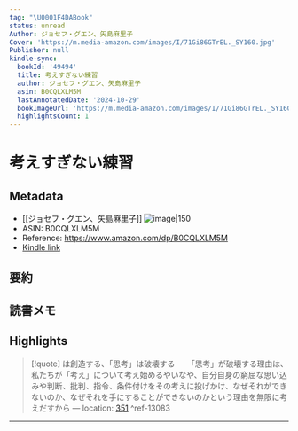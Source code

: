 ```yaml
---
tag: "\U0001F4DABook"
status: unread
Author: ジョセフ・グエン、矢島麻里子
Cover: 'https://m.media-amazon.com/images/I/71Gi86GTrEL._SY160.jpg'
Publisher: null
kindle-sync:
  bookId: '49494'
  title: 考えすぎない練習
  author: ジョセフ・グエン、矢島麻里子
  asin: B0CQLXLM5M
  lastAnnotatedDate: '2024-10-29'
  bookImageUrl: 'https://m.media-amazon.com/images/I/71Gi86GTrEL._SY160.jpg'
  highlightsCount: 1
---
```

# 考えすぎない練習
## Metadata
* [[ジョセフ・グエン、矢島麻里子]]
![image|150](https://m.media-amazon.com/images/I/71Gi86GTrEL._SY160.jpg)
* ASIN: B0CQLXLM5M
* Reference: https://www.amazon.com/dp/B0CQLXLM5M
* [Kindle link](kindle://book?action=open&asin=B0CQLXLM5M)
## 要約
## 読書メモ
## Highlights
>[!quote]
>は創造する、「思考」は破壊する 　 「思考」が破壊する理由は、私たちが「考え」について考え始めるやいなや、自分自身の窮屈な思い込みや判断、批判、指令、条件付けをその考えに投げかけ、なぜそれができないのか、なぜそれを手にすることができないのかという理由を無限に考えだすから — location: [351](kindle://book?action=open&asin=B0CQLXLM5M&location=351) ^ref-13083

---
